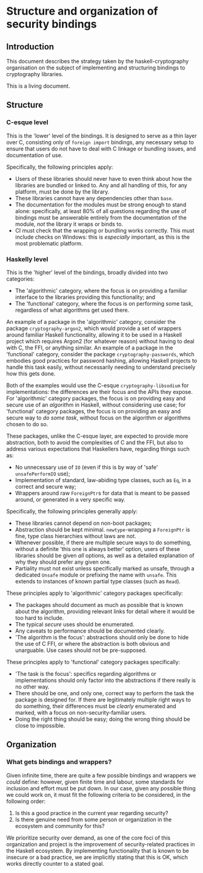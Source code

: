# Structure and organization of security bindings

## Introduction

This document describes the strategy taken by the haskell-cryptography organisation on the subject of implementing and structuring bindings to cryptography libraries.

This is a living document.

## Structure

### C-esque level

This is the 'lower' level of the bindings. It is designed to serve as a thin
layer over C, consisting only of `foreign import` bindings, any necessary setup
to ensure that users do not have to deal with C linkage or bundling issues, and
documentation of use.

Specifically, the following principles apply:

* Users of these libraries should never have to even think about how the
  libraries are bundled or linked to. Any and all handling of this, for any
  platform, must be done by the library.
* These libraries cannot have any dependencies other than `base`.
* The documentation for the modules must be strong enough to stand alone:
  specifically, at least 80% of all questions regarding the use of bindings must
  be answerable entirely from the documentation of the module, _not_ the library
  it wraps or binds to.
* CI must check that the wrapping or bundling works correctly. This must
  include checks on Windows: this is _especially_ important, as this is the most
  problematic platform.

### Haskelly level

This is the 'higher' level of the bindings, broadly divided into two categories:

* The 'algorithmic' category, where the focus is on providing a familiar
  interface to the libraries providing this functionality; and
* The 'functional' category, where the focus is on performing some task,
  regardless of what algorithms get used there.

An example of a package in the 'algorithmic' category, consider the package
`cryptography-argon2`, which would provide a set of wrappers around familiar
Haskell functionality, allowing it to be used in a Haskell project which
requires Argon2 (for whatever reason) without having to deal with C, the FFI, or
anything similar. An example of a package in the 'functional' category, consider
the package `cryptography-passwords`, which embodies good practices for
password hashing, allowing Haskell projects to handle this task easily, without
necessarily needing to understand precisely how this gets done.

Both of the examples would use the C-esque `cryptography-libsodium` for
implementations: the differences are their focus and the APIs they expose. For
'algorithmic' category packages, the focus is on providing easy and secure use
of an _algorithm_ in Haskell, without considering use case; for 'functional'
category packages, the focus is on providing an easy and secure way to _do some
task_, without focus on the algorithm or algorithms chosen to do so.

These packages, unlike the C-esque layer, are expected to provide more
abstraction, both to avoid the complexities of C and the FFI, but also to
address various expectations that Haskellers have, regarding things such as:

* No unnecessary use of `IO` (even if this is by way of 'safe' `unsafePerformIO`
  use);
* Implementation of standard, law-abiding type classes, such as `Eq`, in a
  correct and secure way;
* Wrappers around raw `ForeignPtr`s for data that is meant to be passed around,
  or generated in a very specific way.

Specifically, the following principles generally apply:

* These libraries cannot depend on non-boot packages;
* Abstraction should be kept minimal. `newtype`-wrapping a `ForeignPtr` is fine,
  type class hierarchies without laws are not.
* Whenever possible, if there are multiple secure ways to do something, without
  a definite 'this one is always better' option, users of these libraries should
  be given _all_ options, as well as a detailed explanation of why they should
  prefer any given one.
* Partiality must not exist unless specifically marked as unsafe, through a
  dedicated `Unsafe` module or prefixing the name with `unsafe`. This extends to
  instances of known partial type classes (such as `Read`).

These principles apply to 'algorithmic' category packages specifically:

* The packages should document as much as possible that is known about the
  algorithm, providing relevant links for detail where it would be too hard to
  include.
* The typical _secure_ uses should be enumerated.
* Any caveats to performance should be documented clearly.
* 'The algorithm is the focus': abstractions should only be done to hide the use
  of C FFI, or where the abstraction is both obvious and unarguable. Use cases
  should not be pre-supposed.

These principles apply to 'functional' category packages specifically:

* 'The task is the focus': specifics regarding algorithms or implementations
  should only factor into the abstractions if there really is no other way.
* There should be one, and only one, correct way to perform the task the package
  is designed for. If there are legitimately multiple right ways to do
  something, their differences must be _clearly_ enumerated and marked, with a
  focus on non-security-familiar users.
* Doing the right thing should be easy; doing the wrong thing should be
  close to impossible.

## Organization

### What gets bindings and wrappers?

Given infinite time, there are quite a few possible bindings and wrappers we
_could_ define: however, given finite time and labour, some standards for
inclusion and effort must be put down. In our case, given any possible thing we
could work on, it must fit the following criteria to be considered, in the
following order:

1. Is this a good practice in the current year regarding security?
2. Is there genuine need from some person or organization in the ecosystem and
   community for this?

We prioritize security over demand, as one of the core
foci of this organization and project is the improvement of security-related
practices in the Haskell ecosystem.
By implementing functionality that is known
to be insecure or a bad practice, we are implicitly stating that this is OK,
which works directly counter to a stated goal.
